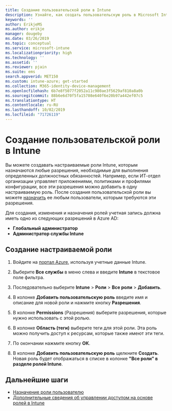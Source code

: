 ```yaml
---
title: Создание пользовательской роли в Intune
description: Узнайте, как создать пользовательскую роль в Microsoft Intune.
keywords: ''
author: ErikjeMS
ms.author: erikje
manager: dougeby
ms.date: 03/26/2019
ms.topic: conceptual
ms.service: microsoft-intune
ms.localizationpriority: high
ms.technology: ''
ms.assetid: ''
ms.reviewer: pjain
ms.suite: ems
search.appverid: MET150
ms.custom: intune-azure; get-started
ms.collection: M365-identity-device-management
ms.openlocfilehash: 6b7e8f5077f2052a11c980ae3f5629af810a8a0b
ms.sourcegitcommit: 88b6e6d70f5fa15708e640f6e20b97a442ef07c5
ms.translationtype: HT
ms.contentlocale: ru-RU
ms.lasthandoff: 10/02/2019
ms.locfileid: "71726119"
---
```

# <a name="create-a-custom-role-in-intune"></a>Создание пользовательской роли в Intune

Вы можете создавать настраиваемые роли Intune, которым назначаются любые разрешения, необходимые для выполнения определенных должностных обязанностей. Например, если ИТ-отдел организации управляет приложениями, политиками и профилями конфигурации, все эти разрешения можно добавить в одну настраиваемую роль. После создания пользовательской роли вы можете [назначить](assign-role.md) ее любым пользователи, которым требуются эти разрешения.

Для создания, изменения и назначения ролей учетная запись должна иметь одно из следующих разрешений в Azure AD:
- **Глобальный администратор**
- **Администратор службы Intune**

## <a name="to-create-a-custom-role"></a>Создание настраиваемой роли

1. Войдите на [портал Azure](https://portal.azure.com), используя учетные данные Intune.

2. Выберите **Все службы** в меню слева и введите **Intune** в текстовое поле фильтра.

3. Последовательно выберите **Intune** > **Роли** > **Все роли** > **Добавить**.

4. В колонке **Добавить пользовательскую роль** введите имя и описание для новой роли и нажмите кнопку **Разрешения**.

5. В колонке **Permissions** (Разрешения) выберите разрешения, которые нужно использовать с этой ролью.

6. В колонке **Область (теги)** выберите теги для этой роли. Эта роль можно получить доступ к ресурсам, которые также имеют эти теги.

7. По окончании нажмите кнопку **ОК**.

8. В колонке **Добавить пользовательскую роль** щелкните **Создать**. Новая роль будет отображаться в списке в колонке **"Все роли" в разделе ролей Intune**.

## <a name="next-steps"></a>Дальнейшие шаги
- [Назначение роли пользователю](assign-role.md)
- [Дополнительные сведения об управлении доступом на основе ролей в Intune](role-based-access-control.md)
